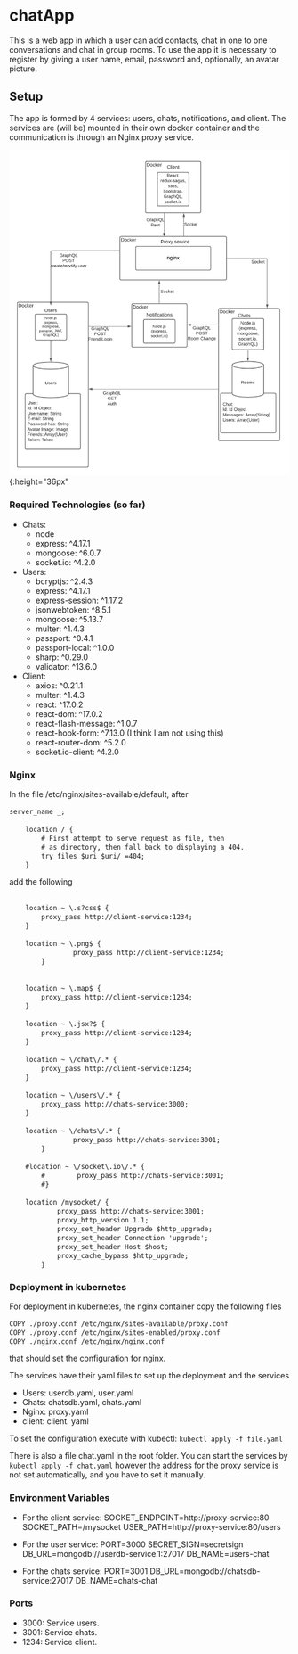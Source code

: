 # chatApp
This is a web app in which a user can add contacts, chat in one to one conversations and chat in group rooms. To use the app it is necessary to register by giving a user name,  email, password and, optionally, an avatar picture.
## Setup
The app is formed by 4 services:  users, chats, notifications, and client. The services are (will be) mounted in their own docker container and the communication is through an Nginx proxy service. 

![Diagram](./chatAV1.png) {:height="36px"
### Required Technologies (so far)
* Chats:
	- node
	- express: ^4.17.1
	- mongoose: ^6.0.7
	- socket.io: ^4.2.0
* Users:
	- bcryptjs: ^2.4.3
	- express: ^4.17.1
	- express-session: ^1.17.2
	- jsonwebtoken: ^8.5.1
	- mongoose: ^5.13.7
	- multer: ^1.4.3
	- passport: ^0.4.1
	- passport-local: ^1.0.0
	- sharp: ^0.29.0
	- validator: ^13.6.0
* Client:
	-	axios: ^0.21.1
	-	multer: ^1.4.3
	-	react: ^17.0.2
	-	react-dom: ^17.0.2
	-	react-flash-message: ^1.0.7
	-	react-hook-form: ^7.13.0 (I think I am not using this)
	-	react-router-dom: ^5.2.0
	-	socket.io-client: ^4.2.0

### Nginx
In the file /etc/nginx/sites-available/default, after 
```
server_name _;

	location / {
		# First attempt to serve request as file, then
		# as directory, then fall back to displaying a 404.
		try_files $uri $uri/ =404;
	}
```
add the following

```

	location ~ \.s?css$ {
		proxy_pass http://client-service:1234;
	}

	location ~ \.png$ {
                proxy_pass http://client-service:1234;
        }


	location ~ \.map$ {
		proxy_pass http://client-service:1234;
	}

	location ~ \.jsx?$ {
		proxy_pass http://client-service:1234;
	}
	
	location ~ \/chat\/.* {
		proxy_pass http://client-service:1234;
	}

	location ~ \/users\/.* {
		proxy_pass http://chats-service:3000;
	}

	location ~ \/chats\/.* {
                proxy_pass http://chats-service:3001;
        }

	#location ~ \/socket\.io\/.* {
        #        proxy_pass http://chats-service:3001;
        #}

	location /mysocket/ {
     		proxy_pass http://chats-service:3001; 
      		proxy_http_version 1.1;
      		proxy_set_header Upgrade $http_upgrade;
      		proxy_set_header Connection 'upgrade';
      		proxy_set_header Host $host;
      		proxy_cache_bypass $http_upgrade;
    	} 

```

### Deployment in kubernetes
For deployment in kubernetes, the nginx container copy the following files
```
COPY ./proxy.conf /etc/nginx/sites-available/proxy.conf 
COPY ./proxy.conf /etc/nginx/sites-enabled/proxy.conf
COPY ./nginx.conf /etc/nginx/nginx.conf
```
that should set the configuration for nginx.

The services have their yaml files to set up the deployment and the services
- Users: userdb.yaml, user.yaml
- Chats: chatsdb.yaml, chats.yaml
- Nginx: proxy.yaml
- client: client. yaml

To set the configuration execute with kubectl:
```kubectl apply -f file.yaml```

There is also a file chat.yaml in the root folder. You can start the services by
```kubectl apply -f chat.yaml```
however the address for the proxy service is not set automatically, and you have to set it manually.

### Environment Variables
- For the client service:
		SOCKET_ENDPOINT=http://proxy-service:80
		SOCKET_PATH=/mysocket
		USER_PATH=http://proxy-service:80/users

- For the user service:
		PORT=3000
		SECRET_SIGN=secretsign
		DB_URL=mongodb://userdb-service.1:27017
		DB_NAME=users-chat

- For the chats service: 
		PORT=3001
		DB_URL=mongodb://chatsdb-service:27017
		DB_NAME=chats-chat

 ### Ports
 - 3000: Service users.
 - 3001: Service chats.
 - 1234: Service client.